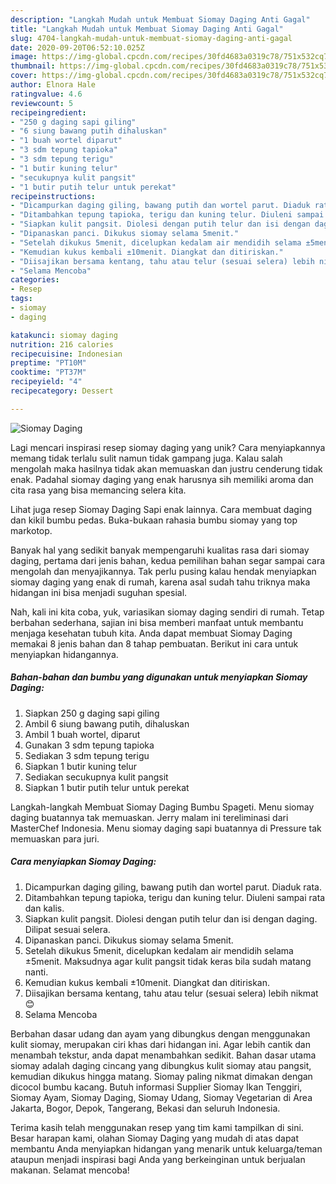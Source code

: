 ```yaml
---
description: "Langkah Mudah untuk Membuat Siomay Daging Anti Gagal"
title: "Langkah Mudah untuk Membuat Siomay Daging Anti Gagal"
slug: 4704-langkah-mudah-untuk-membuat-siomay-daging-anti-gagal
date: 2020-09-20T06:52:10.025Z
image: https://img-global.cpcdn.com/recipes/30fd4683a0319c78/751x532cq70/siomay-daging-foto-resep-utama.jpg
thumbnail: https://img-global.cpcdn.com/recipes/30fd4683a0319c78/751x532cq70/siomay-daging-foto-resep-utama.jpg
cover: https://img-global.cpcdn.com/recipes/30fd4683a0319c78/751x532cq70/siomay-daging-foto-resep-utama.jpg
author: Elnora Hale
ratingvalue: 4.6
reviewcount: 5
recipeingredient:
- "250 g daging sapi giling"
- "6 siung bawang putih dihaluskan"
- "1 buah wortel diparut"
- "3 sdm tepung tapioka"
- "3 sdm tepung terigu"
- "1 butir kuning telur"
- "secukupnya kulit pangsit"
- "1 butir putih telur untuk perekat"
recipeinstructions:
- "Dicampurkan daging giling, bawang putih dan wortel parut. Diaduk rata."
- "Ditambahkan tepung tapioka, terigu dan kuning telur. Diuleni sampai rata dan kalis."
- "Siapkan kulit pangsit. Diolesi dengan putih telur dan isi dengan daging. Dilipat sesuai selera."
- "Dipanaskan panci. Dikukus siomay selama 5menit."
- "Setelah dikukus 5menit, dicelupkan kedalam air mendidih selama ±5menit. Maksudnya agar kulit pangsit tidak keras bila sudah matang nanti."
- "Kemudian kukus kembali ±10menit. Diangkat dan ditiriskan."
- "Diisajikan bersama kentang, tahu atau telur (sesuai selera) lebih nikmat 😊"
- "Selama Mencoba"
categories:
- Resep
tags:
- siomay
- daging

katakunci: siomay daging 
nutrition: 216 calories
recipecuisine: Indonesian
preptime: "PT10M"
cooktime: "PT37M"
recipeyield: "4"
recipecategory: Dessert

---
```



![Siomay Daging](https://img-global.cpcdn.com/recipes/30fd4683a0319c78/751x532cq70/siomay-daging-foto-resep-utama.jpg)

Lagi mencari inspirasi resep siomay daging yang unik? Cara menyiapkannya memang tidak terlalu sulit namun tidak gampang juga. Kalau salah mengolah maka hasilnya tidak akan memuaskan dan justru cenderung tidak enak. Padahal siomay daging yang enak harusnya sih memiliki aroma dan cita rasa yang bisa memancing selera kita.

Lihat juga resep Siomay Daging Sapi enak lainnya. Cara membuat daging dan kikil bumbu pedas. Buka-bukaan rahasia bumbu siomay yang top markotop.

Banyak hal yang sedikit banyak mempengaruhi kualitas rasa dari siomay daging, pertama dari jenis bahan, kedua pemilihan bahan segar sampai cara mengolah dan menyajikannya. Tak perlu pusing kalau hendak menyiapkan siomay daging yang enak di rumah, karena asal sudah tahu triknya maka hidangan ini bisa menjadi suguhan spesial.


Nah, kali ini kita coba, yuk, variasikan siomay daging sendiri di rumah. Tetap berbahan sederhana, sajian ini bisa memberi manfaat untuk membantu menjaga kesehatan tubuh kita. Anda dapat membuat Siomay Daging memakai 8 jenis bahan dan 8 tahap pembuatan. Berikut ini cara untuk menyiapkan hidangannya.

<!--inarticleads1-->

##### Bahan-bahan dan bumbu yang digunakan untuk menyiapkan Siomay Daging:

1. Siapkan 250 g daging sapi giling
1. Ambil 6 siung bawang putih, dihaluskan
1. Ambil 1 buah wortel, diparut
1. Gunakan 3 sdm tepung tapioka
1. Sediakan 3 sdm tepung terigu
1. Siapkan 1 butir kuning telur
1. Sediakan secukupnya kulit pangsit
1. Siapkan 1 butir putih telur untuk perekat


Langkah-langkah Membuat Siomay Daging Bumbu Spageti. Menu siomay daging buatannya tak memuaskan. Jerry malam ini tereliminasi dari MasterChef Indonesia. Menu siomay daging sapi buatannya di Pressure tak memuaskan para juri. 

<!--inarticleads2-->

##### Cara menyiapkan Siomay Daging:

1. Dicampurkan daging giling, bawang putih dan wortel parut. Diaduk rata.
1. Ditambahkan tepung tapioka, terigu dan kuning telur. Diuleni sampai rata dan kalis.
1. Siapkan kulit pangsit. Diolesi dengan putih telur dan isi dengan daging. Dilipat sesuai selera.
1. Dipanaskan panci. Dikukus siomay selama 5menit.
1. Setelah dikukus 5menit, dicelupkan kedalam air mendidih selama ±5menit. Maksudnya agar kulit pangsit tidak keras bila sudah matang nanti.
1. Kemudian kukus kembali ±10menit. Diangkat dan ditiriskan.
1. Diisajikan bersama kentang, tahu atau telur (sesuai selera) lebih nikmat 😊
1. Selama Mencoba


Berbahan dasar udang dan ayam yang dibungkus dengan menggunakan kulit siomay, merupakan ciri khas dari hidangan ini. Agar lebih cantik dan menambah tekstur, anda dapat menambahkan sedikit. Bahan dasar utama siomay adalah daging cincang yang dibungkus kulit siomay atau pangsit, kemudian dikukus hingga matang. Siomay paling nikmat dimakan dengan dicocol bumbu kacang. Butuh informasi Supplier Siomay Ikan Tenggiri, Siomay Ayam, Siomay Daging, Siomay Udang, Siomay Vegetarian di Area Jakarta, Bogor, Depok, Tangerang, Bekasi dan seluruh Indonesia. 

Terima kasih telah menggunakan resep yang tim kami tampilkan di sini. Besar harapan kami, olahan Siomay Daging yang mudah di atas dapat membantu Anda menyiapkan hidangan yang menarik untuk keluarga/teman ataupun menjadi inspirasi bagi Anda yang berkeinginan untuk berjualan makanan. Selamat mencoba!
